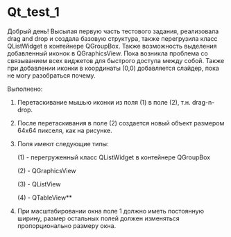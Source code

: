 # Qt_test_1
Добрый день! Высылая первую часть тестового задания, реализовала drag and drop и создала базовую структура, также перегрузила класс QListWidget в контейнере QGroupBox. Также возможность выделения добавленный иконок в QGraphicsView. Пока возникла проблема со связыванием всех виджетов для быстрого доступа между собой. Также при добавлении иконки в координаты (0,0) добавляется слайдер, пока не могу разобраться почему.

Выполнено:
1) Перетаскивание мышью иконки из поля (1) в поле (2), т.н. drag-n-drop. 
2) После перетаскивания в поле (2) создается новый объект размером 64x64 пикселя, как на рисунке.

6) Поля имеют следующие типы:

   (1) - перегруженный класс QListWidget в контейнере QGroupBox

   (2) - QGraphicsView

   (3) - QListView

   (4) - QTableView**

7) При масштабировании окна поле 1 должно иметь постоянную ширину, размер остальных полей должен изменяться пропорционально размеру окна.

